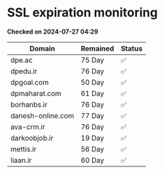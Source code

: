 # SSL expiration monitoring

**Checked on 2024-07-27 04:29**

| Domain | Remained | Status       |
|--------|----------|--------------|
| dpe.ac     | 75 Day   | ✅ |
| dpedu.ir     | 76 Day   | ✅ |
| dpgoal.com     | 50 Day   | ✅ |
| dpmaharat.com     | 61 Day   | ✅ |
| borhanbs.ir     | 76 Day   | ✅ |
| danesh-online.com     | 77 Day   | ✅ |
| ava-crm.ir     | 76 Day   | ✅ |
| darkoobjob.ir     | 19 Day   | ✅ |
| mettis.ir     | 56 Day   | ✅ |
| liaan.ir     | 60 Day   | ✅ |
